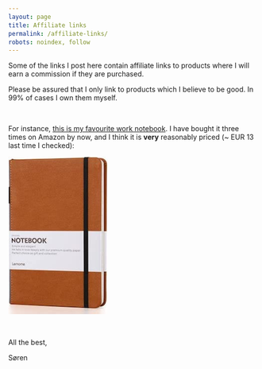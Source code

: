 ```yaml
---
layout: page
title: Affiliate links
permalink: /affiliate-links/
robots: noindex, follow
---
```


Some of the links I post here contain affiliate links to products where I will earn a commission if they are purchased.

Please be assured that I only link to products which I believe to be good. In 99% of cases I own them myself.

<br>

For instance, [this is my favourite work notebook](https://amzn.to/3DLd599). I have bought it three times on Amazon by now, and I think it is **very** reasonably priced (~ EUR 13 last time I checked):

[![My favourite work notebook](/assets/pages/my_favourite_work_notebook.jpg)](https://amzn.to/3DLd599)

<br>

All the best,

Søren
